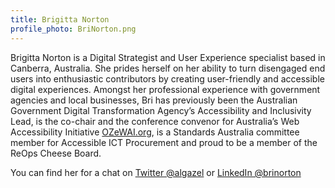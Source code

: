 ```yaml
---
title: Brigitta Norton
profile_photo: BriNorton.png
---
```


Brigitta Norton is a Digital Strategist and User Experience specialist based in Canberra, Australia. She prides herself on her ability to turn disengaged end users into enthusiastic contributors by creating user-friendly and accessible digital experiences.  Amongst her professional experience with government agencies and local businesses, Bri has previously been the Australian Government Digital Transformation Agency’s Accessibility and Inclusivity Lead, is the co-chair and the conference convenor for Australia’s Web Accessibility Initiative <a href="https://ozewai.org">OZeWAI.org</a>, is a Standards Australia committee member for Accessible ICT Procurement and proud to be a member of the ReOps Cheese Board.

You can find her for a chat on <a href="https://twitter.com/algazel">Twitter @algazel</a> or <a href="https://www.linkedin.com/in/brinorton/">LinkedIn @brinorton</a>
